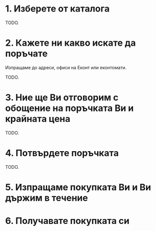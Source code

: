 # 1. Изберете от каталога

TODO.

# 2. Кажете ни какво искате да поръчате

Изпращаме до адреси, офиси на Еконт или еконтомати.

TODO.

# 3. Ние ще Ви отговорим с обощение на поръчката Ви и крайната цена

TODO.

# 4. Потвърдете поръчката

TODO.

# 5. Изпращаме покупката Ви и Ви държим в течение

# 6. Получавате покупката си
